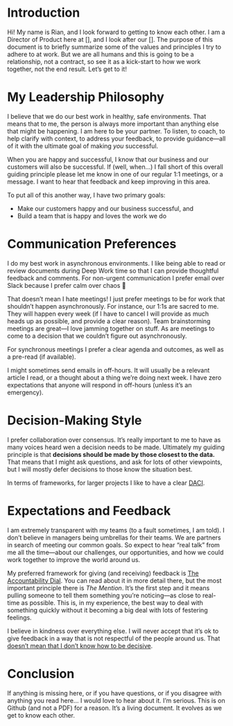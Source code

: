 # Introduction

Hi! My name is Rian, and I look forward to getting to know each other. I am a Director of Product here at [], and I look after our []. The purpose of this document is to briefly summarize some of the values and principles I try to adhere to at work. But we are all humans and this is going to be a relationship, not a contract, so see it as a kick-start to how we work together, not the end result. Let’s get to it!


# My Leadership Philosophy

I believe that we do our best work in healthy, safe environments. That means that to me, the person is always more important than anything else that might be happening. I am here to be your partner. To listen, to coach, to help clarify with context, to address your feedback, to provide guidance—all of it with the ultimate goal of making _you_ successful.

When you are happy and successful, I know that our business and our customers will also be successful. If (well, when...) I fall short of this overall guiding principle please let me know in one of our regular 1:1 meetings, or a message. I want to hear that feedback and keep improving in this area. 

To put all of this another way, I have two primary goals:

* Make our customers happy and our business successful, and
* Build a team that is happy and loves the work we do

# Communication Preferences

I do my best work in asynchronous environments. I like being able to read or review documents during Deep Work time so that I can provide thoughtful feedback and comments. For non-urgent communication I prefer email over Slack because I prefer calm over chaos 🫠

That doesn’t mean I hate meetings! I just prefer meetings to be for work that shouldn’t happen asynchronously. For instance, our 1:1s are sacred to me. They will happen every week (if I have to cancel I will provide as much heads up as possible, and provide a clear reason). Team brainstorming meetings are great—I love jamming together on stuff. As are meetings to come to a decision that we couldn’t figure out asynchronously.

For synchronous meetings I prefer a clear agenda and outcomes, as well as a pre-read (if available).

I might sometimes send emails in off-hours. It will usually be a relevant article I read, or a thought about a thing we’re doing next week. I have zero expectations that anyone will respond in off-hours (unless it’s an emergency).

# Decision-Making Style

I prefer collaboration over consensus. It’s really important to me to have as many voices heard wen a decision needs to be made. Ultimately my guiding principle is that **decisions should be made by those closest to the data.** That means that I might ask questions, and ask for lots of other viewpoints, but I will mostly defer decisions to those know the situation best.

In terms of frameworks, for larger projects I like to have a clear [DACI](/processes/daci.md).

# Expectations and Feedback

I am extremely transparent with my teams (to a fault sometimes, I am told). I don’t believe in managers being umbrellas for their teams. We are partners in search of meeting our common goals. So expect to hear “real talk” from me all the time—about our challenges, our opportunities, and how we could work together to improve the world around us.

My preferred framework for giving (and receiving) feedback is [The Accountability Dial](https://gregharrod.com/how-to-use-a-powerful-tool-the-accountability-dial/). You can read about it in more detail there, but the most important principle there is _The Mention_. It’s the first step and it means pulling someone to tell them something you’re noticing—as close to real-time as possible. This is, in my experience, the best way to deal with something quickly without it becoming a big deal with lots of festering feelings.

I believe in kindness over everything else. I will never accept that it’s ok to give feedback in a way that is not respectful of the people around us. That [doesn’t mean that I don’t know how to be decisive](https://elezea.com/2024/03/on-kindness-and-decisiveness/).

# Conclusion

If anything is missing here, or if you have questions, or if you disagree with anything you read here... I would love to hear about it. I’m serious. This is on Github (and not a PDF) for a reason. It’s a living document. It evolves as we get to know each other.